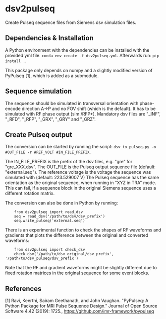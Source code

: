 # dsv2pulseq

Create Pulseq sequence files from Siemens dsv simulation files.

## Dependencies & Installation

A Python environment with the dependencies can be installed with the provided yml file: `conda env create -f dsv2pulseq.yml`.
Afterwards run: `pip install .`.  

This package only depends on numpy and a slightly modified version of PyPulseq [1], which is added as a submodule.

## Sequence simulation

The sequence should be simulated in transversal orientation with phase-encode direction A->P and no FOV shift (which is the default).
It has to be simulated with RF phase output (sim /RFP+). Mandatory dsv files are "_INF", "_RFD", "_RFP", "_GRX", "_GRY" and "_GRZ".

## Create Pulseq output

The conversion can be started by running the script: `dsv_to_pulseq.py -o #OUT_FILE -r #REF_VOLT #IN_FILE_PREFIX`.  

The IN_FILE_PREFIX is the prefix of the dsv files, e.g. "gre" for "gre_XXX.dsv".
The OUT_FILE is the Pulseq output sequence file (default: "external.seq"). The reference voltage is the voltage the sequence was simulated with (default: 223.529007 V)
The Pulseq sequence has the same orientation as the original sequence, when running in "XYZ in TRA" mode. This can fail, if a sequence block in the original Siemens sequence uses a different rotation matrix.

The conversion can also be done in Python by running:
```
    from dsv2pulseq import read_dsv
    seq = read_dsv('/path/to/dsv/dsv_prefix')
    seq.write_pulseq('external.seq')
```

There is an experimental function to check the shapes of RF waveforms and gradients that plots the difference between the original and converted waveforms:
```
    from dsv2pulseq import check_dsv
    check_dsv('/path/to/dsv_original/dsv_prefix', '/path/to/dsv_pulseq/dsv_prefix')
```
Note that the RF and gradient waveforms might be slightly different due to fixed rotation matrices in the original sequence for some event blocks.

## References

[1] Ravi, Keerthi, Sairam Geethanath, and John Vaughan. "PyPulseq: A Python Package for MRI Pulse Sequence Design." Journal of Open Source Software 4.42 (2019): 1725., https://github.com/imr-framework/pypulseq
